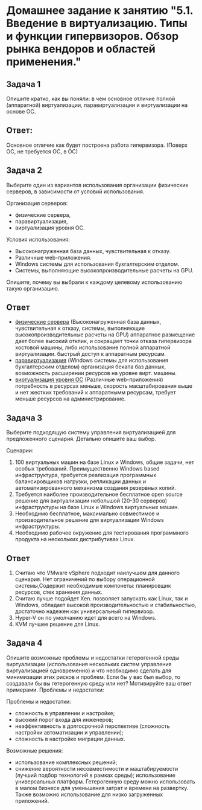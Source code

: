 # Домашнее задание к занятию "5.1. Введение в виртуализацию. Типы и функции гипервизоров. Обзор рынка вендоров и областей применения."

## Задача 1

Опишите кратко, как вы поняли: в чем основное отличие полной (аппаратной) виртуализации, паравиртуализации и виртуализации на основе ОС.

## Ответ: 
Основное отличие как будет построена работа гипервизора. (Поверх ОС, не требуется ОС, в ОС) 

## Задача 2

Выберите один из вариантов использования организации физических серверов, в зависимости от условий использования.

Организация серверов:
- физические сервера,
- паравиртуализация,
- виртуализация уровня ОС.

Условия использования:
- Высоконагруженная база данных, чувствительная к отказу.
- Различные web-приложения.
- Windows системы для использования бухгалтерским отделом.
- Системы, выполняющие высокопроизводительные расчеты на GPU.

Опишите, почему вы выбрали к каждому целевому использованию такую организацию.

## Ответ
 - [физические сервера]() (Высоконагруженная база данных, чувствительная к отказу, системы, выполняющие высокопроизводительные расчеты на GPU)
аппаратное размещение дает более высокий отклик, и сокращает точки отказа гипервизора хостовой машины, либо использование полной аппаратной виртуализации.
быстрый доступ к аппаратным ресурсам.
 - [паравиртуализация]() (Windows системы для использования бухгалтерским отделом) организация бекапа баз данных, возможность расширении ресурсов на уровне вирт. машины.
 - [виртуализация уровня ОС]() (Различные web-приложения)  потребность в ресурсах меньше, скорость масштабирования выше и нет жестких требований к аппаратнымм ресурсам, требует меньше ресурсов на администрирование.


## Задача 3

Выберите подходящую систему управления виртуализацией для предложенного сценария. Детально опишите ваш выбор.

Сценарии:

1. 100 виртуальных машин на базе Linux и Windows, общие задачи, нет особых требований. Преимущественно Windows based инфраструктура, требуется реализация программных балансировщиков нагрузки, репликации данных и автоматизированного механизма создания резервных копий.
2. Требуется наиболее производительное бесплатное open source решение для виртуализации небольшой (20-30 серверов) инфраструктуры на базе Linux и Windows виртуальных машин.
3. Необходимо бесплатное, максимально совместимое и производительное решение для виртуализации Windows инфраструктуры.
4. Необходимо рабочее окружение для тестирования программного продукта на нескольких дистрибутивах Linux.

## Ответ

1. Считаю что VMware vSphere подходит наилучшем для данного сценария. Нет ограничений по выбору операционной системы,Содержит необходимые компонеты: планировщик ресурсов, стек хранения данных.
2. Считаю лучше подойдет Xen. позволяет запускать как Linux, так и Windows, обладает высокой производительностью и стабильностью, достаточно надежен как универсальный гипервизор.
3. Hyper-V он по умолчанию идет для всего на Windows.
4. KVM лучшее решение для Linux. 

## Задача 4

Опишите возможные проблемы и недостатки гетерогенной среды виртуализации (использования нескольких систем управления виртуализацией одновременно) и что необходимо сделать для минимизации этих рисков и проблем. Если бы у вас был выбор, то создавали бы вы гетерогенную среду или нет? Мотивируйте ваш ответ примерами.
Проблемы и недостатки:

Проблемы и недостатки:

- сложность в управлении и настройке;
- высокий порог входа для инженеров;
- неэффективность в долгосрочной перспективе (сложность настройки автоматизации и управлении);
- сложность в настройке миграции данных.

Возможные решения:

- использование комплексных решений;
- снижение вероятности несовместимости и маштабируемости (лучший подбор технологий в рамках среды);
использование универсальных платформ. Гетерогенную среду можно использовать в малом бизнесе для уменьшения затрат и времени на развертку. Также возможно использование для низко загруженных приложений.
